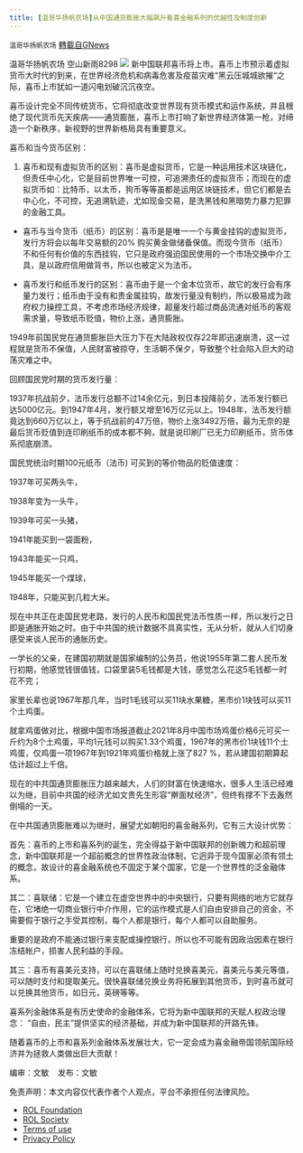 ```yaml
---
title: [温哥华扬帆农场]从中国通货膨胀大幅飙升看喜金融系列的优越性及制度创新
---
```

`温哥华扬帆农场` [轉載自GNews](https://gnews.org/zh-hans/1620147/)

温哥华扬帆农场   空山新雨8298
![](https://assets.gnews.org/wp-content/uploads/2021/10/1026212021.png)
新中国联邦喜币将上市。喜币上市预示着虚拟货币大时代的到来，在世界经济危机和病毒危害及疫苗灾难“黑云压城城欲摧“之际，喜币上市犹如一道闪电划破沉沉夜空。

喜币设计完全不同传统货币，它将彻底改变世界现有货币模式和运作系统，并且根绝了现代货币先天疾病——通货膨胀，喜币上市打响了新世界经济体第一枪，对缔造一个新秩序，新视野的世界新格局具有重要意义。

喜币和当今货币区别：

1. 喜币和现有虚拟货币的区别：喜币是虚拟货币，它是一种运用技术区块链化，但责任中心化，它是目前世界唯一可控，可追溯责任的虚拟货币；而现在的虚拟货币如：比特币，以太币，狗币等等虽都是运用区块链技术，但它们都是去中心化，不可控，无追溯轨迹，尤如现金交易，是洗黑钱和黑暗势力暴力犯罪的金融工具。


- 喜币与当今货币（纸币）的区别：喜币是是唯一一个与黄金挂钩的虚拟货币，发行方将会以每年交易额的20% 购买黄金做储备保值。而现今货币（纸币）不和任何有价值的东西挂钩，它只是政府强迫国民使用的一个市场交换中介工具，是以政府信用做背书，所以也被定义为法币。


- 喜币发行和纸币发行的区别：喜币由于是一个金本位货币，故它的发行会有序量力发行；纸币由于没有和贵金属挂钩，故发行量没有制约，所以极易成为政府权力操控工具，不考虑市场经济规律，超量发行超过商品流通对纸币的客观需求量，导致纸币贬值，物价上涨，通货膨胀。


1949年前国民党在通货膨胀巨大压力下在大陆政权仅存22年即迅速崩溃，这一过程就是货币不保值，人民财富被掠夺，生活朝不保夕，导致整个社会陷入巨大的动荡灾难之中。

回顾国民党时期的货币发行量：

1937年抗战前夕，法币发行总额不过14余亿元，到日本投降前夕，法币发行额已达5000亿元。到1947年4月，发行额又增至16万亿元以上。1948年，法币发行额竟达到660万亿以上，等于抗战前的47万倍，物价上涨3492万倍，最为无奈的是最后货币贬值到连印刷纸币的成本都不夠，就是说印刷厂已无力印刷纸币，货币体系彻底崩溃。

国民党统治时期100元纸币（法币) 可买到的等价物品的贬值速度：

1937年可买两头牛，

1938年变为一头牛，

1939年可买一头猪，

1941年能买到一袋面粉，

1943年能买一只鸡，

1945年能买一个煤球，

1948年，只能买到几粒大米。

现在中共正在走国民党老路，发行的人民币和国民党法币性质一样，所以发行之日即是通胀开始之时。由于中共国的统计数据不具真实性，无从分析，就从人们切身感受来谈人民币的通胀历史。

一学长的父亲，在建国初期就是国家编制的公务员，他说1955年第二套人民币发行初期，他感觉钱很值钱，口袋里装5毛钱都是大钱，感觉怎么花这5毛钱都一时花不完；

家里长辈也说1967年那几年，当时1毛钱可以买11块水果糖，黑市价1块钱可以买11个土鸡蛋。

就拿鸡蛋做对比，根据中国市场报道截止2021年8月中国市场鸡蛋价格6元可买一斤约为8个土鸡蛋，平均1元钱可以购买1.33个鸡蛋，1967年的黑市价1块钱11个土鸡蛋，仅鸡蛋一项1967年到1921年鸡蛋价格就上涨了827 %，若从建国初期算起估计超过上千倍。

现在的中共国通货膨胀压力越来越大，人们的财富在快速缩水，很多人生活已经难以为继，目前中共国的经济尤如文贵先生形容“擀面杖经济”，但终有撑不下去轰然倒塌的一天。

在中共国通货膨胀难以为继时，展望尤如朝阳的喜金融系列，它有三大设计优势：

首先：喜币的上市和喜系列的诞生，完全得益于新中国联邦的创新魄力和超前理念，新中国联邦是一个超前概念的世界性政治体制，它迥异于现今国家必须有领土的概念，故设计的喜金融系统也不固定于某个国家，它是一个世界性的泛金融体系。

其二：喜联储：它是一个建立在虚空世界中的中央银行，只要有网络的地方它就存在，它堵绝一切商业银行中介作用，它的运作模式是人们自由安排自己的资金，不需要假于银行之手受其控制，每个人都是银行，每个人都可以自助服务。

重要的是政府不能通过银行来支配或操控银行，所以也不可能有因政治因素在银行冻结帐户，损害人民利益的手段。

其三：喜币有喜美元支持，可以在喜联储上随时兑换喜美元，喜美元与美元等值，可以随时支付和提取美元。很快喜联储兑换业务将拓展到其他货币，到时喜币就可以兑换其他货币，如日元，英磅等等。

喜系列金融体系是有历史使命的金融体系，它将为新中国联邦的天赋人权政治理念： “自由，民主”提供坚实的经济基础，并成为新中国联邦的开路先锋。

随着喜币的上市和喜系列金融体系发展壮大，它一定会成为喜金融帝国领航国际经济并为拯救人类做出巨大贡献！

编审：文敏    发布：文敏

 

免责声明：本文内容仅代表作者个人观点，平台不承担任何法律风险。

- [ROL Foundation](https://rolfoundation.org/)
- [ROL Society](https://rolsociety.org/)
- [Terms of use](https://gnews.org/terms-of-use-3/)
- [Privacy Policy](https://gnews.org/privacy-policy/)
